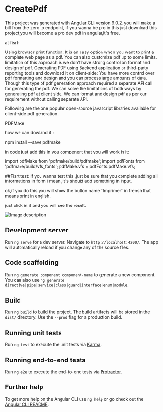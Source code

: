 # CreatePdf

This project was generated with [Angular CLI](https://github.com/angular/angular-cli) version 9.0.2.
you will make a bill from the zero to endpoint, if you wanna be pro in this just download this project,you will become a pro dev pdf in angular,it's free.

at fisrt:

Using browser print function: It is an easy option when you want to print a complete web page as a pdf. You can also customize pdf up to some limits. limitation of this approach is we don’t have strong control on format and design of pdf.
Generating PDF using Backend application or third-party reporting tools and download it on client-side: You have more control over pdf formatting and design and you can process large amounts of data. Though this type of pdf generation approach required a separate API call for generating the pdf.
We can solve the limitations of both ways by generating pdf at client side. We can format and design pdf as per our requirement without calling separate API.

Following are the one popular open-source javascript libraries available for client-side pdf generation. 

PDFMake

how we can dowland it :

npm install --save pdfmake

in code just add this in you compenent that you will work in it:

import pdfMake from 'pdfmake/build/pdfmake';
import pdfFonts from 'pdfmake/build/vfs_fonts';
pdfMake.vfs = pdfFonts.pdfMake.vfs;

##Fisrt test:
if you wanna test this ,just be sure that you complete adding all informations in form i mean ,it's should add something in input.

ok,if you do this you will show the button name "Imprimer" in frensh that means print in english.

just click in it and you will see the result.

![Image description]("C:\Users\aabair\Pictures\pdf_generator.PNG")
## Development server

Run `ng serve` for a dev server. Navigate to `http://localhost:4200/`. The app will automatically reload if you change any of the source files.

## Code scaffolding

Run `ng generate component component-name` to generate a new component. You can also use `ng generate directive|pipe|service|class|guard|interface|enum|module`.

## Build

Run `ng build` to build the project. The build artifacts will be stored in the `dist/` directory. Use the `--prod` flag for a production build.

## Running unit tests

Run `ng test` to execute the unit tests via [Karma](https://karma-runner.github.io).

## Running end-to-end tests

Run `ng e2e` to execute the end-to-end tests via [Protractor](http://www.protractortest.org/).

## Further help

To get more help on the Angular CLI use `ng help` or go check out the [Angular CLI README](https://github.com/angular/angular-cli/blob/master/README.md).
